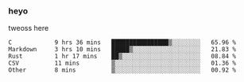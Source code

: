 ### heyo
tweoss here

<!--START_SECTION:waka-->

```text
C            9 hrs 36 mins   ████████████████▒░░░░░░░░   65.96 %
Markdown     3 hrs 10 mins   █████▒░░░░░░░░░░░░░░░░░░░   21.83 %
Rust         1 hr 17 mins    ██▒░░░░░░░░░░░░░░░░░░░░░░   08.84 %
CSV          11 mins         ▒░░░░░░░░░░░░░░░░░░░░░░░░   01.36 %
Other        8 mins          ▒░░░░░░░░░░░░░░░░░░░░░░░░   00.92 %
```

<!--END_SECTION:waka-->

<!--
**Tweoss/tweoss** is a ✨ _special_ ✨ repository because its `README.md` (this file) appears on your GitHub profile.

Here are some ideas to get you started:

- 🔭 I’m currently working on ...
- 🌱 I’m currently learning ...
- 👯 I’m looking to collaborate on ...
- 🤔 I’m looking for help with ...
- 💬 Ask me about ...
- 📫 How to reach me: ...
- 😄 Pronouns: ...
- ⚡ Fun fact: ...
-->
